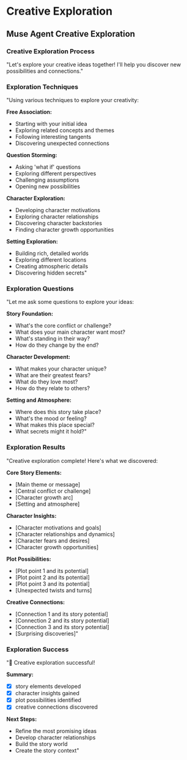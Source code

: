 

# Creative Exploration

## Muse Agent Creative Exploration

### Creative Exploration Process
"Let's explore your creative ideas together! I'll help you discover new possibilities and connections."

### Exploration Techniques
"Using various techniques to explore your creativity:

**Free Association:**
- Starting with your initial idea
- Exploring related concepts and themes
- Following interesting tangents
- Discovering unexpected connections

**Question Storming:**
- Asking 'what if' questions
- Exploring different perspectives
- Challenging assumptions
- Opening new possibilities

**Character Exploration:**
- Developing character motivations
- Exploring character relationships
- Discovering character backstories
- Finding character growth opportunities

**Setting Exploration:**
- Building rich, detailed worlds
- Exploring different locations
- Creating atmospheric details
- Discovering hidden secrets"

### Exploration Questions
"Let me ask some questions to explore your ideas:

**Story Foundation:**
- What's the core conflict or challenge?
- What does your main character want most?
- What's standing in their way?
- How do they change by the end?

**Character Development:**
- What makes your character unique?
- What are their greatest fears?
- What do they love most?
- How do they relate to others?

**Setting and Atmosphere:**
- Where does this story take place?
- What's the mood or feeling?
- What makes this place special?
- What secrets might it hold?"

### Exploration Results
"Creative exploration complete! Here's what we discovered:

**Core Story Elements:**
- [Main theme or message]
- [Central conflict or challenge]
- [Character growth arc]
- [Setting and atmosphere]

**Character Insights:**
- [Character motivations and goals]
- [Character relationships and dynamics]
- [Character fears and desires]
- [Character growth opportunities]

**Plot Possibilities:**
- [Plot point 1 and its potential]
- [Plot point 2 and its potential]
- [Plot point 3 and its potential]
- [Unexpected twists and turns]

**Creative Connections:**
- [Connection 1 and its story potential]
- [Connection 2 and its story potential]
- [Connection 3 and its story potential]
- [Surprising discoveries]"

### Exploration Success
"🎨 Creative exploration successful!

**Summary:**
- [X] story elements developed
- [X] character insights gained
- [X] plot possibilities identified
- [X] creative connections discovered

**Next Steps:**
- Refine the most promising ideas
- Develop character relationships
- Build the story world
- Create the story context"
